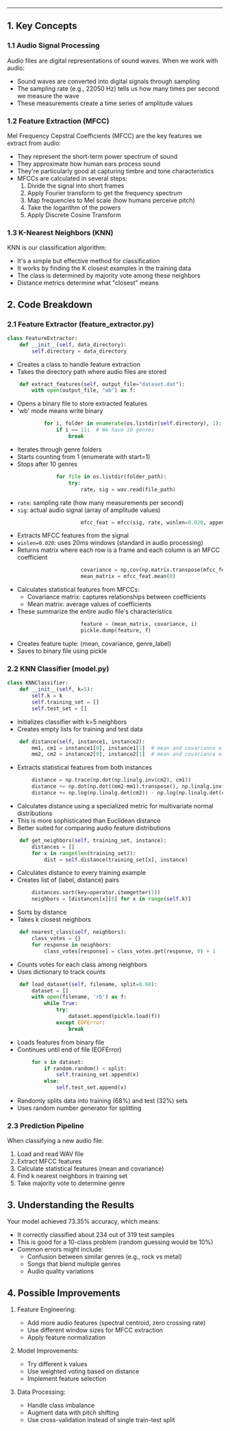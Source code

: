 ___ 
## 1. Key Concepts

### 1.1 Audio Signal Processing
Audio files are digital representations of sound waves. When we work with audio:
- Sound waves are converted into digital signals through sampling
- The sampling rate (e.g., 22050 Hz) tells us how many times per second we measure the wave
- These measurements create a time series of amplitude values

### 1.2 Feature Extraction (MFCC)
Mel Frequency Cepstral Coefficients (MFCC) are the key features we extract from audio:
- They represent the short-term power spectrum of sound
- They approximate how human ears process sound
- They're particularly good at capturing timbre and tone characteristics
- MFCCs are calculated in several steps:
  1. Divide the signal into short frames
  2. Apply Fourier transform to get the frequency spectrum
  3. Map frequencies to Mel scale (how humans perceive pitch)
  4. Take the logarithm of the powers
  5. Apply Discrete Cosine Transform

### 1.3 K-Nearest Neighbors (KNN)
KNN is our classification algorithm:
- It's a simple but effective method for classification
- It works by finding the K closest examples in the training data
- The class is determined by majority vote among these neighbors
- Distance metrics determine what "closest" means

## 2. Code Breakdown

### 2.1 Feature Extractor (feature_extractor.py)

```python
class FeatureExtractor:
    def __init__(self, data_directory):
        self.directory = data_directory
```
- Creates a class to handle feature extraction
- Takes the directory path where audio files are stored

```python
    def extract_features(self, output_file="dataset.dat"):
        with open(output_file, "wb") as f:
```
- Opens a binary file to store extracted features
- 'wb' mode means write binary

```python
            for i, folder in enumerate(os.listdir(self.directory), 1):
                if i == 11:  # We have 10 genres
                    break
```
- Iterates through genre folders
- Starts counting from 1 (enumerate with start=1)
- Stops after 10 genres

```python
                for file in os.listdir(folder_path):
                    try:
                        rate, sig = wav.read(file_path)
```
- `rate`: sampling rate (how many measurements per second)
- `sig`: actual audio signal (array of amplitude values)

```python
                        mfcc_feat = mfcc(sig, rate, winlen=0.020, appendEnergy=False)
```
- Extracts MFCC features from the signal
- `winlen=0.020`: uses 20ms windows (standard in audio processing)
- Returns matrix where each row is a frame and each column is an MFCC coefficient

```python
                        covariance = np.cov(np.matrix.transpose(mfcc_feat))
                        mean_matrix = mfcc_feat.mean(0)
```
- Calculates statistical features from MFCCs:
  - Covariance matrix: captures relationships between coefficients
  - Mean matrix: average values of coefficients
- These summarize the entire audio file's characteristics

```python
                        feature = (mean_matrix, covariance, i)
                        pickle.dump(feature, f)
```
- Creates feature tuple: (mean, covariance, genre_label)
- Saves to binary file using pickle

### 2.2 KNN Classifier (model.py)

```python
class KNNClassifier:
    def __init__(self, k=5):
        self.k = k
        self.training_set = []
        self.test_set = []
```
- Initializes classifier with k=5 neighbors
- Creates empty lists for training and test data

```python
    def distance(self, instance1, instance2):
        mm1, cm1 = instance1[0], instance1[1]  # mean and covariance of first instance
        mm2, cm2 = instance2[0], instance2[1]  # mean and covariance of second instance
```
- Extracts statistical features from both instances

```python
        distance = np.trace(np.dot(np.linalg.inv(cm2), cm1))
        distance += np.dot(np.dot((mm2-mm1).transpose(), np.linalg.inv(cm2)), mm2-mm1)
        distance += np.log(np.linalg.det(cm2)) - np.log(np.linalg.det(cm1))
```
- Calculates distance using a specialized metric for multivariate normal distributions
- This is more sophisticated than Euclidean distance
- Better suited for comparing audio feature distributions

```python
    def get_neighbors(self, training_set, instance):
        distances = []
        for x in range(len(training_set)):
            dist = self.distance(training_set[x], instance)
```
- Calculates distance to every training example
- Creates list of (label, distance) pairs

```python
        distances.sort(key=operator.itemgetter(1))
        neighbors = [distances[x][0] for x in range(self.k)]
```
- Sorts by distance
- Takes k closest neighbors

```python
    def nearest_class(self, neighbors):
        class_votes = {}
        for response in neighbors:
            class_votes[response] = class_votes.get(response, 0) + 1
```
- Counts votes for each class among neighbors
- Uses dictionary to track counts

```python
    def load_dataset(self, filename, split=0.68):
        dataset = []
        with open(filename, 'rb') as f:
            while True:
                try:
                    dataset.append(pickle.load(f))
                except EOFError:
                    break
```
- Loads features from binary file
- Continues until end of file (EOFError)

```python
        for x in dataset:
            if random.random() < split:
                self.training_set.append(x)
            else:
                self.test_set.append(x)
```
- Randomly splits data into training (68%) and test (32%) sets
- Uses random number generator for splitting

### 2.3 Prediction Pipeline

When classifying a new audio file:
1. Load and read WAV file
2. Extract MFCC features
3. Calculate statistical features (mean and covariance)
4. Find k nearest neighbors in training set
5. Take majority vote to determine genre

## 3. Understanding the Results

Your model achieved 73.35% accuracy, which means:
- It correctly classified about 234 out of 319 test samples
- This is good for a 10-class problem (random guessing would be 10%)
- Common errors might include:
  - Confusion between similar genres (e.g., rock vs metal)
  - Songs that blend multiple genres
  - Audio quality variations

## 4. Possible Improvements

1. Feature Engineering:
   - Add more audio features (spectral centroid, zero crossing rate)
   - Use different window sizes for MFCC extraction
   - Apply feature normalization

2. Model Improvements:
   - Try different k values
   - Use weighted voting based on distance
   - Implement feature selection

3. Data Processing:
   - Handle class imbalance
   - Augment data with pitch shifting
   - Use cross-validation instead of single train-test split


